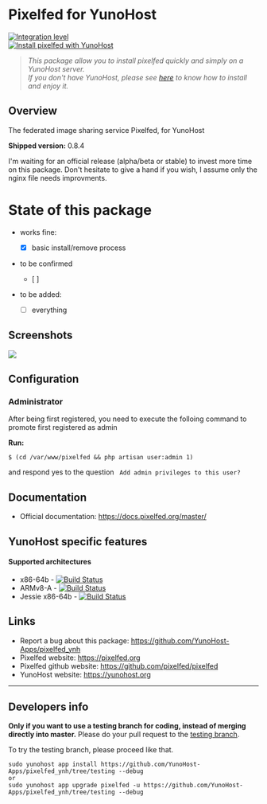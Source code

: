 # Pixelfed for YunoHost

[![Integration level](https://dash.yunohost.org/integration/pixelfed.svg)](https://dash.yunohost.org/appci/app/pixelfed)  
[![Install pixelfed with YunoHost](https://install-app.yunohost.org/install-with-yunohost.png)](https://install-app.yunohost.org/?app=pixelfed)

> *This package allow you to install pixelfed quickly and simply on a YunoHost server.  
If you don't have YunoHost, please see [here](https://yunohost.org/#/install) to know how to install and enjoy it.*

## Overview
The federated image sharing service Pixelfed, for YunoHost

**Shipped version:** 0.8.4

I'm waiting for an official release (alpha/beta or stable) to invest more time on this package. 
Don't hesitate to give a hand if you wish, I assume only the nginx file needs improvments.

# State of this package

* works fine:

  * [x] basic install/remove process

* to be confirmed
  * [ ] 

* to be added:
  * [ ] everything

## Screenshots

![](https://camo.githubusercontent.com/c1c2e74057dcff57e103fcbb3239840802fcf752/68747470733a2f2f706978656c6665642e6e7963332e63646e2e6469676974616c6f6365616e7370616365732e636f6d2f6d656469612f53637265656e25323053686f74253230323031392d30322d30352532306174253230362e33342e3539253230504d2e706e67)

## Configuration

### Administrator

After being first registered, you need to execute the folloing command to promote first registered as admin

**Run:**

    $ (cd /var/www/pixelfed && php artisan user:admin 1)

and respond yes to the question ` Add admin privileges to this user?`

## Documentation

 * Official documentation: https://docs.pixelfed.org/master/

## YunoHost specific features

#### Supported architectures

* x86-64b - [![Build Status](https://ci-apps.yunohost.org/ci/logs/pixelfed%20%28Community%29.svg)](https://ci-apps.yunohost.org/ci/apps/pixelfed/)
* ARMv8-A - [![Build Status](https://ci-apps-arm.yunohost.org/ci/logs/pixelfed%20%28Community%29.svg)](https://ci-apps-arm.yunohost.org/ci/apps/pixelfed/)
* Jessie x86-64b - [![Build Status](https://ci-stretch.nohost.me/ci/logs/pixelfed%20%28Community%29.svg)](https://ci-stretch.nohost.me/ci/apps/pixelfed/)

## Links

 * Report a bug about this package: https://github.com/YunoHost-Apps/pixelfed_ynh
 * Pixelfed website: https://pixelfed.org
 * Pixelfed github website: https://github.com/pixelfed/pixelfed
 * YunoHost website: https://yunohost.org

---

Developers info
----------------

**Only if you want to use a testing branch for coding, instead of merging directly into master.**
Please do your pull request to the [testing branch](https://github.com/YunoHost-Apps/pixelfed_ynh/tree/testing).

To try the testing branch, please proceed like that.
```
sudo yunohost app install https://github.com/YunoHost-Apps/pixelfed_ynh/tree/testing --debug
or
sudo yunohost app upgrade pixelfed -u https://github.com/YunoHost-Apps/pixelfed_ynh/tree/testing --debug
```
